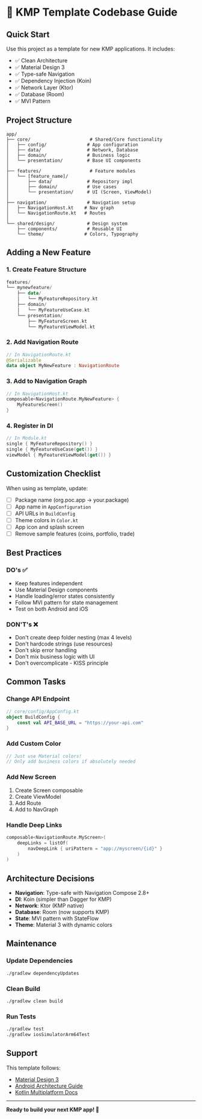 # 🚀 KMP Template Codebase Guide

## Quick Start

Use this project as a template for new KMP applications. It includes:
- ✅ Clean Architecture
- ✅ Material Design 3
- ✅ Type-safe Navigation
- ✅ Dependency Injection (Koin)
- ✅ Network Layer (Ktor)
- ✅ Database (Room)
- ✅ MVI Pattern

## Project Structure

```
app/
├── core/                      # Shared/Core functionality
│   ├── config/               # App configuration
│   ├── data/                 # Network, Database
│   ├── domain/               # Business logic
│   └── presentation/         # Base UI components
│
├── features/                  # Feature modules
│   └── [feature_name]/
│       ├── data/             # Repository impl
│       ├── domain/           # Use cases
│       └── presentation/     # UI (Screen, ViewModel)
│
├── navigation/               # Navigation setup
│   ├── NavigationHost.kt    # Nav graph
│   └── NavigationRoute.kt   # Routes
│
└── shared/design/            # Design system
    ├── components/           # Reusable UI
    └── theme/               # Colors, Typography
```

## Adding a New Feature

### 1. Create Feature Structure
```kotlin
features/
└── mynewfeature/
    ├── data/
    │   └── MyFeatureRepository.kt
    ├── domain/
    │   └── MyFeatureUseCase.kt
    └── presentation/
        ├── MyFeatureScreen.kt
        └── MyFeatureViewModel.kt
```

### 2. Add Navigation Route
```kotlin
// In NavigationRoute.kt
@Serializable
data object MyNewFeature : NavigationRoute
```

### 3. Add to Navigation Graph
```kotlin
// In NavigationHost.kt
composable<NavigationRoute.MyNewFeature> {
    MyFeatureScreen()
}
```

### 4. Register in DI
```kotlin
// In Module.kt
single { MyFeatureRepository() }
single { MyFeatureUseCase(get()) }
viewModel { MyFeatureViewModel(get()) }
```

## Customization Checklist

When using as template, update:

- [ ] Package name (org.poc.app → your.package)
- [ ] App name in `AppConfiguration`
- [ ] API URLs in `BuildConfig`
- [ ] Theme colors in `Color.kt`
- [ ] App icon and splash screen
- [ ] Remove sample features (coins, portfolio, trade)

## Best Practices

### DO's ✅
- Keep features independent
- Use Material Design components
- Handle loading/error states consistently
- Follow MVI pattern for state management
- Test on both Android and iOS

### DON'T's ❌
- Don't create deep folder nesting (max 4 levels)
- Don't hardcode strings (use resources)
- Don't skip error handling
- Don't mix business logic with UI
- Don't overcomplicate - KISS principle

## Common Tasks

### Change API Endpoint
```kotlin
// core/config/AppConfig.kt
object BuildConfig {
    const val API_BASE_URL = "https://your-api.com"
}
```

### Add Custom Color
```kotlin
// Just use Material colors!
// Only add business colors if absolutely needed
```

### Add New Screen
1. Create Screen composable
2. Create ViewModel
3. Add Route
4. Add to NavGraph

### Handle Deep Links
```kotlin
composable<NavigationRoute.MyScreen>(
    deepLinks = listOf(
        navDeepLink { uriPattern = "app://myscreen/{id}" }
    )
)
```

## Architecture Decisions

- **Navigation**: Type-safe with Navigation Compose 2.8+
- **DI**: Koin (simpler than Dagger for KMP)
- **Network**: Ktor (KMP native)
- **Database**: Room (now supports KMP)
- **State**: MVI pattern with StateFlow
- **Theme**: Material 3 with dynamic colors

## Maintenance

### Update Dependencies
```bash
./gradlew dependencyUpdates
```

### Clean Build
```bash
./gradlew clean build
```

### Run Tests
```bash
./gradlew test
./gradlew iosSimulatorArm64Test
```

## Support

This template follows:
- [Material Design 3](https://m3.material.io/)
- [Android Architecture Guide](https://developer.android.com/topic/architecture)
- [Kotlin Multiplatform Docs](https://kotlinlang.org/docs/multiplatform.html)

---

**Ready to build your next KMP app! 🚀**